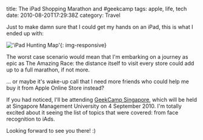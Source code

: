 title: The iPad Shopping Marathon and #geekcamp
tags: apple, life, tech
date: 2010-08-20T17:29:38Z
category: Travel

Just to make damn sure that I could get my hands on an iPad, this is what I ended up with:

!['iPad Hunting Map']({static}/images/2010/08/iPadShopping.jpg){: img-responsive}

The worst case scenario would mean that I'm embarking on a journey as epic as The Amazing Race: the distance itself to visit every store could add up to a full marathon, if not more.

… or maybe it's wake-up call that I need more friends who could help me buy it from Apple Online Store instead?

If you had noticed, I'll be attending [GeekCamp Singapore][geekcamp], which will be held at Singapore Management University on 4 September 2010. I'm totally excited about it seeing the list of topics that were covered: from face recognition to iAds.

Looking forward to see you there! :)

[geekcamp]: http://geekcamp.pbworks.com/
